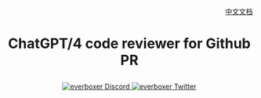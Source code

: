 <div align="right">

[中文文档](README-zh.md)

</div>

# <p align="center">ChatGPT/4 code reviewer for Github PR</p>

<p align="center">
<a href="https://discord.gg/ccZn9ZMfFf">
<img src="https://img.shields.io/badge/chat-Discord-7289DA?logo=discord" alt="everboxer Discord">
</a>
<a href="https://twitter.com/everboxer">
<img src="https://img.shields.io/badge/Twitter-1DA1F2?logo=twitter&amp;logoColor=white" alt="everboxer Twitter">
</a>
<a href="https://everboxer/flow/createByTemplate/code-review-for-github-pull-requests">
<img src="https://img.shields.i